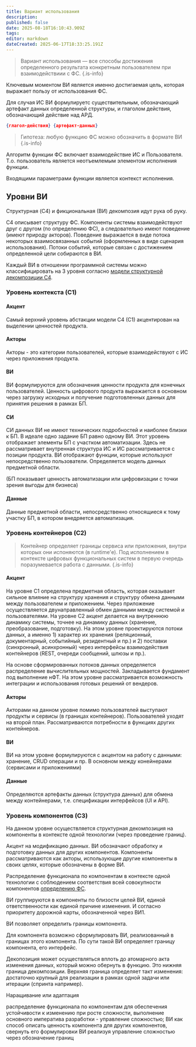 ```yaml
---
title: Вариант использования
description: 
published: false
date: 2025-08-18T16:10:43.909Z
tags: 
editor: markdown
dateCreated: 2025-06-17T18:33:25.191Z
---
```


> Вариант использования — все способы достижения определенного результата конкретным пользователем при взаимодействиии с ФС.
{.is-info}

Ключевым моментом ВИ является именно достигаемая цель, которая выражает пользу от использования ФС. 

Для случая ИС ВИ формулируетс существительным, обозначающий артефакт данных определенной структуры, и глаголом действия, обозначающий действие над АРД.

```json
{глагол-действия} {артефакт-данных}
```

> Гипотеза: любую функцию ФС можно обозначить в формате ВИ
{.is-info}


Алгоритм функции ФС включает взаимодействие ИС и Пользователя. Т.о. пользователь является неотъемлемым элементом исполнения функции.

Входящими параметрами функции является контекст исполнения.

## Уровни ВИ

Структурная (C4) и фикциональная (ВИ) декомпозия идут рука об руку.

C4 описывает структуру ФС. Компоненты системы взаимодействуют друг с другом (по определению ФС), а следовательно имеют поведение (имеют природу акторов). Поведение выражается в виде потока некоторых взаимосвязанных событий (оформленных в виде сценария использования). Потоки событий, которые связан с достижением определенной цели собираются в ВИ.

Каждый ВИ в отношении программной системы можно классифицировать на 3 уровня согласно [модели структурной декомпозиции C4](/definitions/c4).

### Уровень контекста (C1)

#### Акцент

Самый верхний уровень абстакции модели C4 (C1) акцентирован на выделении ценностей продукта.

#### Акторы

Акторы - это категории пользователей, которые взаимодействуют с ИС через приложения продукта.

#### ВИ

ВИ формулируются для обозначения ценности продукта для конечных пользователей. Ценность цифрового продукта выражается в основном через загрузку исходных и получение подготовленных данных для принятия решения в рамках БП.

#### СИ

СИ данных ВИ не имеют технических подробностей и наиболее близки к БП. В идеале одно задание БП равно одному ВИ. Этот уровень отображает элементы БП с участком автоматизации. Здесь не рассматривает внутренная структура ИС и ИС рассматривается с позиции продукта. ВИ отображают функции, которые используют непосредственно пользователи. Определяется модель данных предметной области.

(БП показывает ценность автоматизации или цифровизации с точки зрения выгоды для бизнеса)

#### Данные

Данные предметной области, непосредственно относящиеся к тому участку БП, в котором внедряется автоматизация.

### Уровень контейнеров (C2)

> Контейнер определяет границы сервиса или приложения, внутри которых они испоняются (в runtime'е). Под исполнением в контексте цифровых функциональных систем в первую очередь поразумевается работа с данными. 
{.is-info}

#### Акцент

На уровне C1 определена предметная область, которая оказывает сильное влияние на структуру хранения и структуру обмена данными между пользователем и приложением. Через приложение осуществляется двунаправленный обмен данными между системой и пользователями. На уровне C2 акцент делается на внутреннюю динамику системы, точнее на динамику данных (хранение, преобразование, подготовку). На этом уровне проектируются потоки данных, а именно 1) характер их хранения (реляционный, документарный, событийный, резидентный и пр.) и 2) поставки (синхронный, асинхронный) через интерфейсы взаимодействия контейнеров (REST, очереди сообщений, шлюзы и пр.). 

На основе сформированных потоков данных определяется распределение вычислительных мощностей. Закладывается фундамент под выполнение нФТ.
На этом уровне рассматривается возможность интеграции и использования готовых решений от вендеров.

#### Акторы

Акторами на данном уровне помимо пользователей выступают продукты и сервисы (в границах контейнеров). Пользователей уходят на второй план. Рассматриваются потребности в функциях других контейнеров. 

#### ВИ

ВИ на этом уровне формулируются с акцентом на работу с данными: хранение, CRUD операции и пр. В основном между конейнерами (сервисами и приложениями)

#### Данные

Определяются артефакты данных (структура данных) для обмена между контейнерами, т.е. спецификации интерфейсов (UI и API).


 





### Уровень компонентов (C3)

На данном уровне осуществляется структурная декомпозиция на компоненты в контексте одной технологии (через проведение границ).

Акцент на модификацию данных. ВИ обозначают обработку и подготовку данных для других компонентов. Компоненты рассматриваются как акторы, использующие другие компоненты в своих целях, которые обозначены в форме ВИ.

Распределение функционала по компонентам в контексте одной технологии с соблюдением соответствия всей совокупности компонентов [определению ФС](/definitions/functional-system).

ВИ группируются в компоненты по близости целей ВИ, единой ответственности как единой причине изменения. И согласно приоритету дорожной карты, обозначенной через ВИ1.

ВИ позволяет определить границы компонента. 

Для компонента возможно сформулировать ВИ, реализованный в границах этого компонента. По сути такой ВИ определяет границу компонента, его интерфейс.

Декопозиция может осуществляться вплоть до атомарного акта изменения данных, который можно обернуть в функцию. Это нижняя граница декомпозиции. Верхняя граница определяет такт изменения: достаточно крупный для реализации в рамках одной задачи или итерации (спринта например).

Наращивание или адаптация

распределение функционала по компонентам для обеспечения устойчивости к изменению при росте сложности, выполнение основного императива разработки - управление сложностью; ВИ как способ описать ценность компонента для других компонентов, свернуть его формулировки ВИ реализуя управление сложностью через обозначение границ















